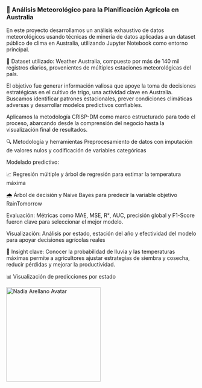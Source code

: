 ### 🌾 Análisis Meteorológico para la Planificación Agrícola en Australia

En este proyecto desarrollamos un análisis exhaustivo de datos meteorológicos usando técnicas de minería de datos aplicadas a un dataset público de clima en Australia, utilizando Jupyter Notebook como entorno principal.

📂 Dataset utilizado: Weather Australia, compuesto por más de 140 mil registros diarios, provenientes de múltiples estaciones meteorológicas del país.

El objetivo fue generar información valiosa que apoye la toma de decisiones estratégicas en el cultivo de trigo, una actividad clave en Australia. Buscamos identificar patrones estacionales, prever condiciones climáticas adversas y desarrollar modelos predictivos confiables.

Aplicamos la metodología CRISP-DM como marco estructurado para todo el proceso, abarcando desde la comprensión del negocio hasta la visualización final de resultados.

🔍 Metodología y herramientas
Preprocesamiento de datos con imputación de valores nulos y codificación de variables categóricas

Modelado predictivo:

📈 Regresión múltiple y árbol de regresión para estimar la temperatura máxima

🌧 Árbol de decisión y Naive Bayes para predecir la variable objetivo RainTomorrow

Evaluación: Métricas como MAE, MSE, R², AUC, precisión global y F1-Score fueron clave para seleccionar el mejor modelo.

Visualización: Análisis por estado, estación del año y efectividad del modelo para apoyar decisiones agrícolas reales

📌 Insight clave:
Conocer la probabilidad de lluvia y las temperaturas máximas permite a agricultores ajustar estrategias de siembra y cosecha, reducir pérdidas y mejorar la productividad.

📊 Visualización de predicciones por estado

<img src="https://imgur.com/AXqChRi.png" alt="Nadia Arellano Avatar" width="250"/>
